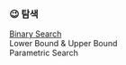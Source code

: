 ### :wink: 탐색
[Binary Search](https://github.com/meanjoo/Algorithm/blob/main/%ED%83%90%EC%83%89/Binary_Search.md)  
Lower Bound & Upper Bound  
Parametric Search  
